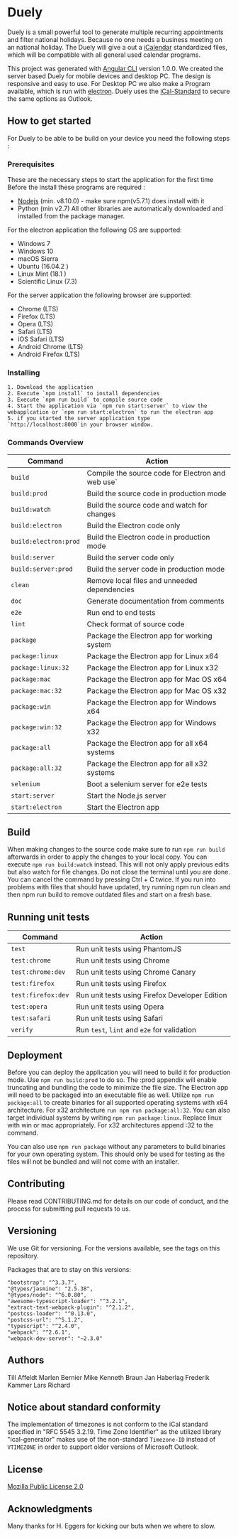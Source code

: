 # Duely

Duely is a small powerful tool to generate multiple recurring appointments and filter national holidays. Because no one needs a business meeting on an national holiday. The Duely will give a out a [iCalendar](https://www.npmjs.com/package/ical-generator) standardized files, which will be compatible with all general used calendar programs.

This project was generated with [Angular CLI](https://github.com/angular/angular-cli) version 1.0.0. We created the server based Duely for mobile devices and desktop PC. The design is responsive and easy to use. For Desktop PC we also make a Program available, which is run with [electron](https://electron.atom.io/). Duely uses the [iCal-Standard](https://www.npmjs.com/package/ical-generator) to secure the same options as Outlook.

## How to get started

For Duely to be able to be build on your device you need the following steps :

### Prerequisites
These are the necessary steps to start the application for the first time
Before the install these programs are required :
  * [Nodejs](https://nodejs.org/en/) (min. v8.10.0) - make sure npm(v5.7.1) does install with it
  * Python (min v2.7)
All other libraries are automatically downloaded and installed from the package manager.

For the electron application the following OS are supported:
  * Windows 7
  * Windows 10
  * macOS Sierra
  * Ubuntu (16.04.2 )
  * Linux Mint (18.1 )
  * Scientific Linux (7.3)

For the server application the following browser are supported:
  * Chrome (LTS)
  * Firefox (LTS)
  * Opera (LTS)
  * Safari (LTS)
  * iOS Safari (LTS)
  * Android Chrome (LTS)
  * Android Firefox (LTS)

### Installing
    1. Download the application
    2. Execute `npm install` to install dependencies
    3. Execute `npm run build` to compile source code
    4. Start the application via `npm run start:server` to view the webapplcation or `npm run start:electron` to run the electron app
    5. if you started the server application type `http://localhost:8000`in your browser window.


### Commands Overview
|Command | Action|
| ------------- | --------------------- |
|`build`| Compile the source code for Electron and web use`|
|`build:prod`| Build the source code in production mode|
|`build:watch`| Build the source code and watch for changes|
|`build:electron`| Build the Electron code only|
|`build:electron:prod`| Build the Electron code in production mode|
|`build:server`| Build the server code only|
|`build:server:prod`| Build the server code in production mode|
|`clean`| Remove local files and unneeded dependencies|
|`doc`| Generate documentation from comments|
|`e2e`| Run end to end tests|
|`lint`	| Check format of source code|
|`package`| Package the Electron app for working system|
|`package:linux`| Package the Electron app for Linux x64|
|`package:linux:32`| Package the Electron app for Linux x32|
|`package:mac`| Package the Electron app for Mac OS x64|
|`package:mac:32`| Package the Electron app for Mac OS x32|
|`package:win`| Package the Electron app for Windows x64|
|`package:win:32`| Package the Electron app for Windows x32|
|`package:all`| Package the Electron app for all x64 systems|
|`package:all:32`| Package the Electron app for all x32 systems|
|`selenium`| Boot a selenium server for e2e tests|
|`start:server`	| Start the Node.js server|
|`start:electron`| Start the Electron app|

## Build

When making changes to the source code make sure to run `npm run build` afterwards
in order to apply the changes to your local copy.
You can execute `npm run build:watch` instead. This will not only apply previous edits
but also watch for file changes. Do not close the terminal until you are done. You can cancel the
command by pressing Ctrl + C twice.
If you run into problems with files that should have updated, try running npm run clean and then
npm run build to remove outdated files and start on a fresh base.

## Running unit tests

Command | Action
| ------------- | --------------------- |
| `test`  | Run unit tests using PhantomJS |
| `test:chrome` | Run unit tests using Chrome |
| `test:chrome:dev` | Run unit tests using Chrome Canary |
| `test:firefox` | Run unit tests using Firefox |
| `test:firefox:dev` | Run unit tests using Firefox Developer Edition |
| `test:opera` | Run unit tests using Opera |
| `test:safari` | Run unit tests using Safari |
| `verify` | Run `test`, `lint` and `e2e` for validation |


## Deployment

Before you can deploy the application you will need to build it for production mode.
Use `npm run build:prod` to do so. The :prod appendix will enable truncating and bundling the code
to minimize the file size.
The Electron app will need to be packaged into an executable file as well.
Utilize `npm run package:all` to create binaries for all supported operating systems
with x64 architecture. For x32 architecture `run npm run package:all:32`. You can also target
individual systems by writing `npm run package:linux`. Replace linux with win or mac
appropriately. For x32 architectures append :32 to the command.

You can also use `npm run package` without any parameters to build binaries for your own operating
system. This should only be used for testing as the files will not be bundled and will not come
with an installer.

## Contributing

Please read CONTRIBUTING.md for details on our code of conduct, and the process for submitting pull requests to us.
## Versioning

We use Git for versioning. For the versions available, see the tags on this repository.

Packages that are to stay on this versions:

    "bootstrap": "^3.3.7",
    "@types/jasmine": "2.5.38",
    "@types/node": "^6.0.80",
    "awesome-typescript-loader": "^3.2.1",
    "extract-text-webpack-plugin": "^2.1.2",
    "postcss-loader": "^0.13.0",
    "postcss-url": "^5.1.2",
    "typescript": "^2.4.0",
    "webpack": "^2.6.1",
    "webpack-dev-server": "~2.3.0"

## Authors
   Till Affeldt
   Marlen Bernier
   Mike Kenneth Braun
   Jan Haberlag
   Frederik Kammer
   Lars Richard

## Notice about standard conformity
The implementation of timezones is not conform to the iCal standard specified in "RFC 5545 3.2.19. Time Zone Identifier"
as the utilized library "ical-generator" makes use of the non-standard `Timezone-ID` instead of `VTIMEZONE` in order
to support older versions of Microsoft Outlook.

## License

[Mozilla Public License 2.0](https://www.mozilla.org/en-US/MPL/2.0/)

## Acknowledgments

Many thanks for H. Eggers for kicking our buts when we where to slow.
